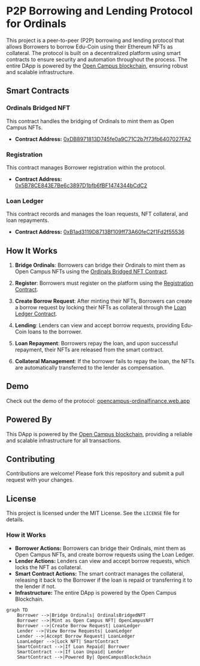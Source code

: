 # P2P Borrowing and Lending Protocol for Ordinals

This project is a peer-to-peer (P2P) borrowing and lending protocol that allows Borrowers to borrow Edu-Coin using their Ethereum NFTs as collateral. The protocol is built on a decentralized platform using smart contracts to ensure security and automation throughout the process. The entire DApp is powered by the [Open Campus blockchain](https://www.opencampus.xyz/), ensuring robust and scalable infrastructure.

## Smart Contracts

### Ordinals Bridged NFT
This contract handles the bridging of Ordinals to mint them as Open Campus NFTs.

- **Contract Address:** [0xDB8971813D745fe0a9C71C2b7f73fb6407027FA2](https://opencampus-codex.blockscout.com/address/0xDB8971813D745fe0a9C71C2b7f73fb6407027FA2?tab=contract)
  
### Registration
This contract manages Borrower registration within the protocol.

- **Contract Address:** [0x5B78CE843E7Be6c3897D1bfb6fBF1474344bCdC2](https://opencampus-codex.blockscout.com/address/0x5B78CE843E7Be6c3897D1bfb6fBF1474344bCdC2?tab=contract)

### Loan Ledger
This contract records and manages the loan requests, NFT collateral, and loan repayments.

- **Contract Address:** [0xB1ad3119D8713Bf109ff73A60feC2f1Fd2f55536](https://opencampus-codex.blockscout.com/address/0xB1ad3119D8713Bf109ff73A60feC2f1Fd2f55536?tab=contract)

## How It Works

1. **Bridge Ordinals**: Borrowers can bridge their Ordinals to mint them as Open Campus NFTs using the [Ordinals Bridged NFT Contract](https://opencampus-codex.blockscout.com/address/0xDB8971813D745fe0a9C71C2b7f73fb6407027FA2?tab=contract).

2. **Register**: Borrowers must register on the platform using the [Registration Contract](https://opencampus-codex.blockscout.com/address/0x5B78CE843E7Be6c3897D1bfb6fBF1474344bCdC2?tab=contract).

3. **Create Borrow Request**: After minting their NFTs, Borrowers can create a borrow request by locking their NFTs as collateral through the [Loan Ledger Contract](https://opencampus-codex.blockscout.com/address/0xB1ad3119D8713Bf109ff73A60feC2f1Fd2f55536?tab=contract).

4. **Lending**: Lenders can view and accept borrow requests, providing Edu-Coin loans to the borrower.

5. **Loan Repayment**: Borrowers repay the loan, and upon successful repayment, their NFTs are released from the smart contract.

6. **Collateral Management**: If the borrower fails to repay the loan, the NFTs are automatically transferred to the lender as compensation.

## Demo

Check out the demo of the protocol: [opencampus-ordinalfinance.web.app](https://opencampus-ordinalfinance.web.app)

## Powered By

This DApp is powered by the [Open Campus blockchain](https://www.opencampus.xyz/), providing a reliable and scalable infrastructure for all transactions.

## Contributing

Contributions are welcome! Please fork this repository and submit a pull request with your changes.

## License

This project is licensed under the MIT License. See the `LICENSE` file for details.

### How it Works

- **Borrower Actions:** Borrowers can bridge their Ordinals, mint them as Open Campus NFTs, and create borrow requests using the Loan Ledger.
- **Lender Actions:** Lenders can view and accept borrow requests, which locks the NFT as collateral.
- **Smart Contract Actions:** The smart contract manages the collateral, releasing it back to the Borrower if the loan is repaid or transferring it to the lender if not.
- **Infrastructure:** The entire DApp is powered by the Open Campus Blockchain.



```mermaid
graph TD
    Borrower -->|Bridge Ordinals| OrdinalsBridgedNFT
    Borrower -->|Mint as Open Campus NFT| OpenCampusNFT
    Borrower -->|Create Borrow Request| LoanLedger
    Lender -->|View Borrow Requests| LoanLedger
    Lender -->|Accept Borrow Request| LoanLedger
    LoanLedger -->|Lock NFT| SmartContract
    SmartContract -->|If Loan Repaid| Borrower
    SmartContract -->|If Loan Unpaid| Lender
    SmartContract -->|Powered By| OpenCampusBlockchain


